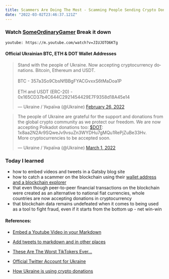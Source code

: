 ```yaml
---
title: Scammers Are Doing The Most - Scamming People Sending Crypto Donations to Ukraine! 
date: "2022-03-02T23:46:37.121Z"
---
```


### Watch [SomeOrdinaryGamer](https://www.youtube.com/watch?v=JIUJOTO6KTg) Break it down 

`youtube: https://m.youtube.com/watch?v=JIUJOTO6KTg`


#### Official Ukrainian BTC, ETH & DOT Wallet Addresses
<blockquote class="twitter-tweet"><p lang="en" dir="ltr">Stand with the people of Ukraine. Now accepting cryptocurrency donations. Bitcoin, Ethereum and USDT.<br><br>BTC - 357a3So9CbsNfBBgFYACGvxxS6tMaDoa1P<br><br>ETH and USDT (ERC-20) - 0x165CD37b4C644C2921454429E7F9358d18A45e14</p>&mdash; Ukraine / Україна (@Ukraine) <a href="https://twitter.com/Ukraine/status/1497594592438497282?ref_src=twsrc%5Etfw">February 26, 2022</a></blockquote> 

<blockquote class="twitter-tweet"><p lang="en" dir="ltr">The people of Ukraine are grateful for the support and donations from the global crypto community as we protect our freedom. We are now accepting Polkadot donations too: <a href="https://twitter.com/search?q=%24DOT&amp;src=ctag&amp;ref_src=twsrc%5Etfw">$DOT</a>: 1x8aa2N2Ar9SQweJv9vsuZn3WYDHu7gMQu1RePjZuBe33Hv.<br>More cryptocurrencies to be accepted soon.</p>&mdash; Ukraine / Україна (@Ukraine) <a href="https://twitter.com/Ukraine/status/1498547710697345027?ref_src=twsrc%5Etfw">March 1, 2022</a></blockquote>


### Today I learned 
- how to embed videos and tweets in a Gatsby blog site
- how to catch a scammer on the blockchain using their [wallet address and a blockchain explorer](https://www.blockchain.com/explorer) 
- that even though peer-to-peer financial transactions on the blockchain were created as an alternative to national fiat currencies, whole countries are now accepting donations in cryptocurrency  
- that blockchain data remains undefeated when it comes to being used as a tool to fight fraud, even if it starts from the bottom up - net win-win


#### References: 
- [Embed a Youtube Video in your Markdown](https://www.gatsbyjs.com/plugins/gatsby-remark-embed-video/?=video)

- [Add tweets to markdown and in other places](https://www.gatsbyjs.com/plugins/gatsby-plugin-twitter/#:~:text=On%20Twitter%2C%20find%20the%20tweet,it%20into%20your%20markdown%20page)

- [These Are The Worst TikTokers Ever...](https://m.youtube.com/watch?v=JIUJOTO6KTg&feature=emb_title)

- [Official Twitter Account for Ukraine](https://twitter.com/Ukraine/status/1497594592438497282?ref_src=twsrc%5Etfw)

- [How Ukraine is using crypto donations](https://techcrunch.com/2022/02/28/how-ukraine-is-using-crypto-donations/)

<!-- Why the smoke for Crypto Exchanges Yet the unbothered energy surrounding the Russian Oil Industry?
1. The people are empowered by having access to crypto. 
2. The 1% Oil industry 

Did you know that "despite its name, salted duck eggs can also be made from
chicken eggs, though the taste and texture will be somewhat different, and the
egg yolk will be less rich."?
([Wikipedia Link](https://en.wikipedia.org/wiki/Salted_duck_egg))

Yeah, I didn't either.
 -->